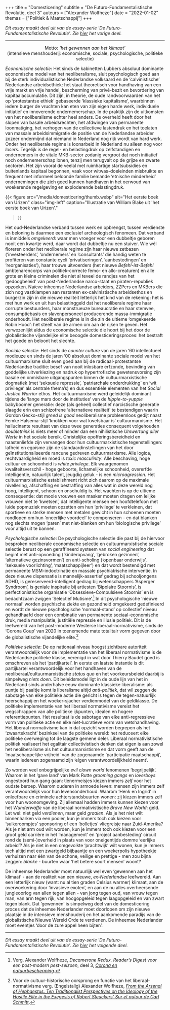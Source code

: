 +++
title    = "Domesticering"
subtitle = "De Futuro-Fundamentalistische Revolutie, deel 3"
auteurs  = ["Alexander Wolfheze"]
date     = "2022-01-02"
themas   = ["Politiek & Maatschappij"]
+++


_Dit essay maakt deel uit van de essay-serie 'De Futuro-Fundamentalistische Revolutie'. Zie [hier](https://reactionair.nl/artikelen/tegen-natuurlijke-selectie/) het vorige deel._

---


<p style="text-align: center;">
Motto: <i>‘het gewennen aan het klimaat’</i><br>
(intensieve menshouderij: economische, sociale, psychologische, politieke selectie)
</p>

_Economische selectie_: Het sinds de kabinetten Lubbers absoluut dominante economische model van het neoliberalisme, sluit psychologisch goed aan bij de sterk individualistische Nederlandse volksaard en de ‘calvinistische’ Nederlandse arbeidsethiek: het staat theoretisch voor handhaving van een vrije markt en vrije handel, bescherming van privé-bezit en bevordering van kapitaalaccumulatie. Dit zijn, in theorie, de oude randvoorwaarden van het op ‘protestantse ethiek’ gebaseerde ‘klassieke kapitalisme’, waarbinnen iedere burger de vruchten kan eten van zijn eigen harde werk, individuele initiatief en innoverende ondernemerschap. In de praktijk zijn de uitkomsten van het neoliberalisme echter heel anders. De overheid heeft door het slopen van basale arbeidsrechten, het afdwingen van permanente loonmatiging, het verhogen van de collectieve lastendruk en het toelaten van massale arbeidsimmigratie de positie van de Nederlandse arbeider zozeer ondermijnd dat niemand in Nederland nog rijk wordt van hard werk. Onder het neoliberale regime is loonarbeid in Nederland nu alleen nog voor _losers_. Tegelijk is de regel- en belastingdruk op zelfstandigen en ondernemers in de vitale MKB-sector zodanig vergroot dat noch initiatief noch ondernemerschap lonen, tenzij men terugvalt op de grijze en zwarte sectoren. Het zijn vooral de veelal met ruimhartige startsubsidies en buitenlands kapitaal begonnen, vaak voor witwas-doeleinden misbruikte en frequent met informeel beloonde familie bemande ‘etnische minderheid’ ondernemingen die zich goed kunnen handhaven in het oerwoud van woekerende regelgeving en exploderende belastingdruk.

{{< figure
	src="/media/domesticering/thumb.webp"
	alt="Het eerste boek van Urizen"
	class="img-left"
	caption="Illustratie van William Blake uit 'het eerste boek van Urizen'."
>}}

Het oud-Nederlandse verband tussen werk en opbrengst, tussen verdienste en beloning is daarmee een exclusief archeologisch fenomeen. Dat verband is inmiddels _omgekeerd_: waar men vroeger voor een dubbeltje geboren nooit een kwartje werd, daar wordt dat dubbeltje nu een stuiver. Wie wél floreren onder het neoliberale regime zijn haar nieuwe zetbazen (‘investeerders’, ‘ondernemers’ en ‘consultants’ die handig weten te profiteren van constante cycli ‘privatiseringen’, ‘aanbestedingen’ en ‘reorganisaties’), haar trouwe uitvoerders (het nieuwe _Befehl-ist-Befehl_ ambtenarencorps van politiek-correcte femo- en allo-creaturen) en alle grote en kleine criminelen die niet al teveel de randjes van het ‘gedoogbeleid’ van post-Nederlandse narco-staat en piraten-republiek opzoeken. Naïeve inheemse Nederlandse arbeiders, ZZPers en MKBers die zich nog vastklampen aan restanten ex-calvinistische arbeidsethos en burgerzin zijn in die nieuwe realiteit letterlijk het kind van de rekening: het is met hun werk en uit hun belastinggeld dat het neoliberale regime haar corrupte bestuurders, haar monstrueuze bureaucratie en haar stemvee, consumptiebasis en slavenpersoneel producerende massa-immigratie onderhoudt. Het neoliberale regime is in die zin de ultieme ‘omgekeerde Robin Hood’: het steelt van de armen om aan de rijken te geven. Het verwezenlijkt aldus de economische selectie die hoort bij het door de globalistische vijandelijke elite beoogde domesticeringsproces: het bestraft het goede en beloont het slechte.

_Sociale selectie_: Het sinds de _counter culture_ van de jaren ‘60 intellectueel modieuze en sinds de jaren ‘00 absoluut dominante sociale model van het cultuurmarxisme sluit even goed aan bij de radicaal-protestantse Nederlandse traditie: besef van nooit inlosbare erfzonde, bevinding van goddelijke uitverkiezing en nadruk op hypertrofische gewetensvorsing zijn basale en onmisbare uitgangspunten binnen de cultuurmarxistische dogmatiek (met ‘seksuele repressie’, ‘patriarchale onderdrukking’ en ‘wit privilege’ als centrale thema’s) en dus essentiële elementen van het _Social Justice Warrior_ ethos. Het cultuurmarxisme werd geleidelijk dominant tijdens de ‘lange mars door de instituties’ van de _hippie-to-yuppie_ babyboomer generatie: deze (als geheel) collectief narcistische generatie slaagde erin een schizofrene ‘alternatieve realiteit’ te bestendigen waarin Gordon Gecko-stijl _greed is good_ neoliberalisme probleemloos gedijt naast Femke Halsema-stijl ‘knokken voor wat kwetsbaar is’ cultuurmarxisme. Het hallucinante resultaat van deze twee generaties consequent volgehouden _doublethink_ is niets meer of minder dan een nihilistische _Umwertung aller Werte_ in het sociale bereik. Christelijke opofferingsbereidheid en naastenliefde zijn vervangen door hun cultuurmarxistische tegenstellingen: lafheid en egoïsme zijn de standaardinstellingen van het door geïnstitutionaliseerde rancune gedreven cultuurmarxisme. Alle logica, rechtvaardigheid en moed is _toxic masculinity_. Alle beschaving, hoge cultuur en schoonheid is _white privilege_. Elk waargenomen kwaliteitsverschil - hoge geboorte, lichamelijke schoonheid, overerfde intelligentie, natuurlijk talent, jeugdig geluk - is een _microagression_. Het cultuurmarxistische establishment richt zich daarom op de maximale nivellering, afschaffing en bestraffing van alles wat in deze wereld nog hoog, intelligent, schoon en onschuldig is. Het wachten is op de ultieme consequentie: dat mooie vrouwen een masker moeten dragen om lelijke vrouwen niet te ‘kwetsen’, dat intelligente mensen een hoofdtelefoon met luide popmuziek moeten opzetten om hun ‘privilege’ te verkleinen, dat sportieve en sterke mensen met metalen gewicht in hun schoenen moeten rondlopen om hun ‘oneerlijke voordeel’ te compenseren - en dat blanken nog slechts mogen ‘paren’ met niet-blanken om hun ‘biologische privilege’ voor altijd uit te bannen.

_Psychologische selectie_: De psychologische selectie die past bij de hiervoor besproken neoliberale economische selectie en cultuurmarxistische sociale selectie berust op een geraffineerd systeem van _social engineering_ dat begint met anti-opvoeding (‘kinderopvang’, ‘gebroken gezinnen’, ‘alternatieve gezinsvormen’) en anti-scholing (‘openbaar onderwijs’, ‘seksuele voorlichting’, ‘maatschappijleer’) en dat wordt bestendigd met permanente MSM-indoctrinatie en massale psychiatrische interventie. In deze nieuwe dispensatie is mannelijk-assertief gedrag bij schooljongens ADHD, is gereserveerd-intelligent gedrag bij wetenschappers ‘Asperger Syndroom’, is geniale inspiratie bij artiesten ‘Bipolaire Stoornis’, is perfectionistische organisatie ‘Obsessieve-Compulsieve Stoornis’ en is bedachtzaam zwijgen ‘Selectief Mutisme’.[^1] In dit psychologische ‘nieuwe normaal’ worden psychische ziekte en gezondheid omgekeerd gedefinieerd en wordt de nieuwe psychologische ‘normaal-stand’ op collectief niveau gehandhaafd door een combinatie van permanente sociaal-economische druk, media manipulatie, justitiële repressie en illusie politiek. Dit is de leefwereld van het post-moderne Westerse liberaal-normativisme, sinds de ‘Corona Coup’ van 2020 in toenemende mate totalitair vorm gegeven door de globalistische vijandelijke elite.[^2]

_Politieke selectie_: De op nationaal niveau hoogst zichtbare autoriteit verantwoordelijk voor de implementatie van het liberaal normativisme is de Nederlandse politieke klasse, verenigd in wat door Thierry Baudet goed is omschreven als het ‘partijkartel’. In eerste en laatste instantie is dit partijkartel verantwoordelijk voor het handhaven van de neoliberaal/cultuurmarxistische _status quo_ en het voorkeursbeleid daarbij is simpelweg _niets doen_. Dit beleidsmodel ligt in de oude lijn van het in Nederland sinds anderhalve eeuw dominante klassieke liberalisme: als puntje bij paaltje komt is liberalisme altijd _anti-politiek_, dat wil zeggen de sabotage van elke politieke actie die gericht is tegen de tegen-natuurlijk heerschappij en het woeker-sjacher verdienmodel van de geldklasse. De politieke implementatie van het liberaal normativisme vereist het wegschrappen van alle politieke ijkpunten, idealen en hogere referentiepunten. Het resultaat is de sabotage van elke anti-regressieve vorm van politieke actie en elke niet-lucratieve vorm van wetshandhaving. Het liberaal normativisme kan in dat opzicht worden begrepen als het ‘zwaartekracht’ bezinksel van de politieke wereld: het reduceert elke politieke overweging tot de laagste gemene deler. Liberaal normativistische politiek realiseert het egalitair collectivistisch denken dat eigen is aan zowel het neoliberalisme als het cultuurmarxistisme en dat vorm geeft aan de ‘maatschappelijke vrijheid’ van de zogenaamde ‘participatie maatschappij’, waarin iedereen zogenaamd zijn ‘eigen verantwoordelijkheid neemt’.

Zo worden veel onbegrijpelijke _evil clown world_ fenomenen ‘begrijpelijk’. Waarom in het ‘gave land’ van Mark Rutte _grooming gangs_ en _loverboys_ ongestoord hun gang gaan: tienermeisjes kiezen immers _zelf_ voor het oudste beroep. Waarom ouderen in armoede leven: mensen zijn immers zelf verantwoordelijk voor hun levensonderhoud. Waarom ‘Henk en Ingrid’ in onleefbare en criminele achterstandsbuurten wonen: zij kiezen immers zelf voor hun woonomgeving. Zij allemaal hadden immers kunnen kiezen voor het _Wunderwaffe_ van de liberaal normativistische _Brave New World_: geld. Let wel: niet geld _verdienen_, maar geld _graaien_. Als je het niet wilt binnenharken via een pooier, kun je immers toch ook kiezen voor ‘suikeroompjes’ sponsoring of een ‘bolletjes’ vliegreisje naar Zuid-Amerika? Als je niet arm oud wilt worden, kun je immers toch ook kiezen voor een groot geld carrière in het ‘management’ en ‘project aanbesteding’ circuit rond de (semi-)overheid in plaats van voor oneigentijds domme ‘eerlijke arbeid’? Als je niet in een omgevolkte ‘prachtwijk’ wilt wonen, kun je immers toch altijd met een zwartgeld bijbaantje en een woekerpolis hypotheekje verhuizen naar één van de schone, veilige en prettige - men zou bijna zeggen: _blanke_ - buurten waar ‘het betere soort mensen’ woont?

De inheemse Nederlander moet natuurlijk wel even ‘gewennen aan het klimaat’ - aan de realiteit van een nieuwe, _ex-Nederlandse_ leefwereld. Aan een letterlijk nieuw (want: nu al tien graden Celsius warmer) klimaat, aan de overwoekering door ‘invasieve exoten’, en aan de nu alles overheersende jungleoorlog van allen tegen allen - van jong tegen oud, van vrouw tegen man, van arm tegen rijk, van hoogopgeleid tegen laagopgeleid en van zwart tegen blank. Dat ‘gewennen’ is simpelweg deel van de domesticering proces dat de inheemse Nederlander moet doorlopen om zijn nieuwe plaatsje in de intensieve menshouderij en het aankomende paradijs van de globalistische Nieuwe Wereld Orde te verdienen. De inheemse Nederlander moet eventjes ‘door de zure appel heen bijten’.


---

_Dit essay maakt deel uit van de essay-serie 'De Futuro-Fundamentalistische Revolutie'. Zie [hier](https://reactionair.nl/artikelen/hybridisering/) het volgende deel._


[^1]: Verg. Alexander Wolfheze, _Decamerone Redux. Reader’s Digest voor een post-modern pest-seizoen_, deel 3, _[Corona en natuurbescherming](http://www.identiteitnederland.org/essays/corona-en-natuurbescherming/)_.
[^2]: Voor de cultuur-historische oorsprong en functie van het liberaal-normativisme verg. (Engelstalig) Alexander Wolfheze, _[From the Arsenal of Hephaestus. Ten Traditionalist Perspectives on the Ideology of the Hostile Elite in the Exegesis of Robert Steuckers’ Sur et autour de Carl Schmitt](https://www.geopolitica.ru/en/article/arsenal-hephaestus)_.
